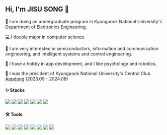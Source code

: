 ## Hi, I'm JISU SONG 👋

<!--
**jisuSong0625/jisuSong0625** is a ✨ _special_ ✨ repository because its `README.md` (this file) appears on your GitHub profile.

Here are some ideas to get you started:

- 🔭 I’m currently working on ...
- 🌱 I’m currently learning ...
- 👯 I’m looking to collaborate on ...
- 🤔 I’m looking for help with ...
- 💬 Ask me about ...
- 📫 How to reach me: ...
- 😄 Pronouns: ...
- ⚡ Fun fact: ...
-->

🏫 I am doing an undergraduate program in Kyungpook National University's Department of Electronics Engineering.

💻 I double major in computer science.

🌱 I am very interested in semiconductors, information and communication engineering, and intelligent systems and control engineering.

🎵 I have a hobby in app development, and I like psychology and robotics.

📱 I was the president of Kyungpook National University's Central Club [Appdong](https://github.com/APPDONG-KNU) (2023.09 - 2024.08)

#### ✨ Stacks

<img src="https://img.shields.io/badge/Python-3766AB?style=flat-square&logo=python&logoColor=ffdd54"/> <img src="https://img.shields.io/badge/C/C++-%2300599C.svg?style=flat-square&logo=c&logoColor=white"/>
<img src="https://img.shields.io/badge/JAVA-%23ED8B00.svg?style=flat-square&logo=openjdk&logoColor=white"/>
<img src="https://img.shields.io/badge/KOTLIN-%237F52FF.svg?style=flat-square&logo=kotlin&logoColor=white"/>
<img src="https://img.shields.io/badge/-RISC--V-283272?style=flat-square&logo=riscv&logoColor=white"/>
<img src="https://img.shields.io/badge/-ARDUINO-00979D?style=flat-square&logo=Arduino&logoColor=white"/>
<img src="https://img.shields.io/badge/-NXP-000000?style=flat-square&logo=nxp&logoColor=white"/>

#### 🛠️ Tools

<img src="https://img.shields.io/badge/VISUAL%20STUDIO%20CODE-0078d7.svg?style=flat-square&logo=visual-studio-code&logoColor=white"/> <img src="https://img.shields.io/badge/GITHUB-%23121011.svg?style=flat-square&logo=github&logoColor=white"/>
<img src="https://img.shields.io/badge/Eclipse IDE-2C2255?style=flat-square&logo=eclipse&logoColor=white"/>
<img src="https://img.shields.io/badge/VIM-%2311AB00.svg?style=flat-square&logo=vim&logoColor=white"/>
<img src="https://img.shields.io/badge/IntelliJ%20IDEA-000000.svg?style=flat-square&logo=intellij-idea&logoColor=white"/>
<img src="https://img.shields.io/badge/ANDROID%20STUDIO-346ac1?style=flat-square&logo=android%20studio&logoColor=white"/>
<img src="https://img.shields.io/badge/Keil%20µVision-394049?style=flat-square&logo=ArmKeil&logoColor=white"/>
<img src="https://img.shields.io/badge/LTspice-900028?style=flat-square&logo=ltspice&logoColor=white"/>

